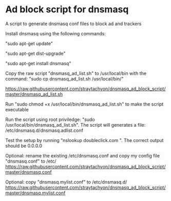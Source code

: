 # Ad block script for dnsmasq
A script to generate dnsmasq conf files to block ad and trackers

Install dnsmasq using the following commands:

"sudo apt-get update"

"sudo apt-get dist-upgrade"

"sudo apt-get install dnsmasq"

Copy the raw script "dnsmasq_ad_list.sh" to /usr/local/bin with the command: 
"sudo cp dnsmasq_ad_list.sh /usr/local/bin/"

https://raw.githubusercontent.com/straytachyon/dnsmasq_ad_block_script/master/dnsmasq_ad_list.sh

Run "sudo chmod +x /usr/local/bin/dnsmasq_ad_list.sh" to make the script executable

Run the script using root priviledge: "sudo /usr/local/bin/dnsmasq_ad_list.sh".  The script will generates a file: /etc/dnsmasq.d/dnsmasq.adlist.conf

Test the setup by running "nslookup doubleclick.com <dnsmasq ip>".  The correct output should be 0.0.0.0

Optional: rename the existing /etc/dnsmasq.conf and copy my config file "dnsmasq.conf" to /etc/
https://raw.githubusercontent.com/straytachyon/dnsmasq_ad_block_script/master/dnsmasq.conf

Optional: copy "dnsmasq.mylist.conf" to /etc/dnsmasq.d/
https://raw.githubusercontent.com/straytachyon/dnsmasq_ad_block_script/master/dnsmasq.mylist.conf
